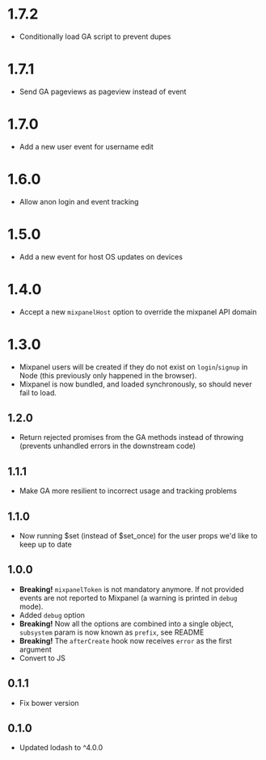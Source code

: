 # 1.7.2

* Conditionally load GA script to prevent dupes

# 1.7.1

* Send GA pageviews as pageview instead of event

# 1.7.0

* Add a new user event for username edit

# 1.6.0

* Allow anon login and event tracking

# 1.5.0

* Add a new event for host OS updates on devices

# 1.4.0

* Accept a new `mixpanelHost` option to override the mixpanel API domain

# 1.3.0

* Mixpanel users will be created if they do not exist on `login`/`signup` in Node (this previously only happened in the browser).
* Mixpanel is now bundled, and loaded synchronously, so should never fail to load.

## 1.2.0

* Return rejected promises from the GA methods instead of throwing (prevents unhandled errors in the downstream code)

## 1.1.1

* Make GA more resilient to incorrect usage and tracking problems

## 1.1.0

* Now running $set (instead of $set_once) for the user props we'd like to keep up to date

## 1.0.0

* **Breaking!** `mixpanelToken` is not mandatory anymore. If not provided events are not reported to Mixpanel (a warning is printed in `debug` mode).
* Added `debug` option
* **Breaking!** Now all the options are combined into a single object, `subsystem` param is now known as `prefix`, see README
* **Breaking!** The `afterCreate` hook now receives `error` as the first argument
* Convert to JS

## 0.1.1

* Fix bower version

## 0.1.0

* Updated lodash to ^4.0.0
